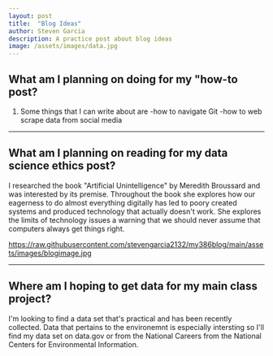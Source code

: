 ```yaml
---
layout: post
title:  "Blog Ideas"
author: Steven Garcia
description: A practice post about blog ideas
image: /assets/images/data.jpg
---
```


## What am I planning on doing for my "how-to post?
1. Some things that I can write about are
    -how to navigate Git
    -how to web scrape data from social media

---
## What am I planning on reading for my data science ethics post?

I researched the book "Artificial Unintelligence" by Meredith Broussard and was interested by its premise. Throughout the book she explores how our eagerness to do almost everything digitally has led to poory created systems and produced technology that actually doesn't work. She explores the limits of technology issues a warning that we should never assume that computers always get things right. 

https://raw.githubusercontent.com/stevengarcia2132/my386blog/main/assets/images/blogimage.jpg


---
## Where am I hoping to get data for my main class project?
I'm looking to find a data set that's practical and has been recently collected. Data that pertains to the environemnt is especially intersting so I'll find my data set on data.gov or from the National Careers from the National Centers for Environmental Information. 

 